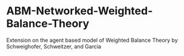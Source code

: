 # ABM-Networked-Weighted-Balance-Theory
Extension on the agent based model of Weighted Balance Theory by Schweighofer, Schweitzer, and Garcia
